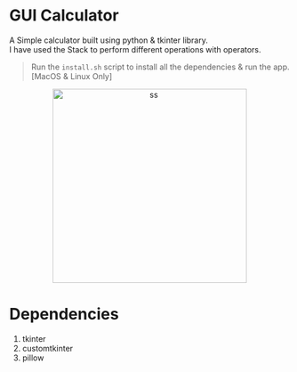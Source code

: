 # GUI Calculator

A Simple calculator built using python & tkinter library. </br>
I have used the Stack to perform different operations with operators.

>Run the `install.sh` script to install all the dependencies & run the app. [MacOS & Linux Only]

<div align="center">
  <img  width="349" alt="ss" src="https://github.com/thesmartaniket/gui-calculator/assets/97422997/a2a9a1cb-100c-4512-abff-4df4b006762c">
</div>

# Dependencies

1. tkinter
2. customtkinter
3. pillow
